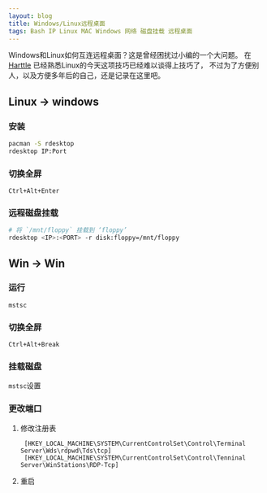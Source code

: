 ```yaml
---
layout: blog
title: Windows/Linux远程桌面
tags: Bash IP Linux MAC Windows 网络 磁盘挂载 远程桌面
---
```


Windows和Linux如何互连远程桌面？这是曾经困扰过小编的一个大问题。
在 [Harttle][harttle] 已经熟悉Linux的今天这项技巧已经难以谈得上技巧了，
不过为了方便别人，以及方便多年后的自己，还是记录在这里吧。

<!--more-->

## Linux -> windows

### 安装

```bash
pacman -S rdesktop
rdesktop IP:Port
```

### 切换全屏

`Ctrl+Alt+Enter`

### 远程磁盘挂载

```bash
# 将 `/mnt/floppy` 挂载到 ‘floppy’
rdesktop <IP>:<PORT> -r disk:floppy=/mnt/floppy   
```

## Win -> Win


### 运行

`mstsc`

### 切换全屏

`Ctrl+Alt+Break`

### 挂载磁盘

`mstsc`设置

### 更改端口

1. 修改注册表

		[HKEY_LOCAL_MACHINE\SYSTEM\CurrentControlSet\Control\Terminal Server\Wds\rdpwd\Tds\tcp]
		[HKEY_LOCAL_MACHINE\SYSTEM\CurrentControlSet\Control\Tenninal Server\WinStations\RDP-Tcp]
		
3. 重启

[harttle]: https://harttle.land
